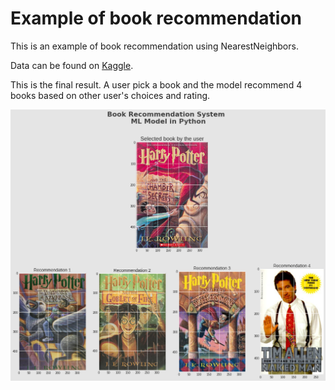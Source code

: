 # Example of book recommendation

This is an example of book recommendation using NearestNeighbors.

Data can be found on [Kaggle](https://www.kaggle.com/datasets/arashnic/book-recommendation-dataset).

This is the final result. A user pick a book and the model recommend 4 books based on other user's choices and rating. 

![](book_recommendation.png)

